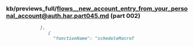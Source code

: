 ### kb/previews_full/flows__new_account_entry_from_your_personal_account@auth.har.part045.md (part 002)

```md
             },
                {
                  "functionName": "scheduleMacroT
```

```
